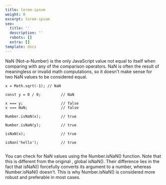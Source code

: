 ```yaml
---
title: lorem-ipsum
weight: 0
excerpt: lorem-ipsum
seo:
  title: ''
  description: ''
  robots: []
  extra: []
template: docs
---
```

NaN (Not-a-Number) is the only JavaScript value not equal to itself when comparing with any of the comparison operators. NaN is often the result of meaningless or invalid math computations, so it doesn't make sense for two NaN values to be considered equal.

```
x = Math.sqrt(-1); // NaN

```

```
const y = 0 / 0;         // NaN

```

```
x === y;                 // false
x === NaN;               // false

```

```
Number.isNaN(x);         // true

```

```
Number.isNaN(y);         // true

```

```
isNaN(x);                // true

```

    isNan('hello');          // true

```
```

You can check for NaN values using the Number.isNaN() function. Note that this is different from the original , global isNaN(). Their difference lies in the fact that isNaN() forcefully converts its argument to a number, whereas Number.isNaN() doesn't. This is why Number.isNaN() is considered more robust and preferable in most cases.
